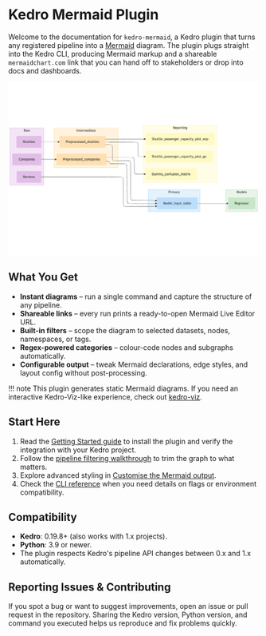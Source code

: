 # Kedro Mermaid Plugin

Welcome to the documentation for `kedro-mermaid`, a Kedro plugin that turns any registered pipeline into a [Mermaid](https://mermaid.js.org/) diagram. The plugin plugs straight into the Kedro CLI, producing Mermaid markup and a shareable `mermaidchart.com` link that you can hand off to stakeholders or drop into docs and dashboards.

![Example diagram](./assets/mermaid-example.png)

## What You Get
- **Instant diagrams** – run a single command and capture the structure of any pipeline.
- **Shareable links** – every run prints a ready-to-open Mermaid Live Editor URL.
- **Built-in filters** – scope the diagram to selected datasets, nodes, namespaces, or tags.
- **Regex-powered categories** – colour-code nodes and subgraphs automatically.
- **Configurable output** – tweak Mermaid declarations, edge styles, and layout config without post-processing.

!!! note
    This plugin generates static Mermaid diagrams. If you need an interactive Kedro-Viz-like experience, check out [kedro-viz](https://github.com/kedro-org/kedro-viz).

## Start Here
1. Read the [Getting Started guide](getting-started.md) to install the plugin and verify the integration with your Kedro project.
2. Follow the [pipeline filtering walkthrough](how-to/filter-the-diagram.md) to trim the graph to what matters.
3. Explore advanced styling in [Customise the Mermaid output](how-to/customise-the-diagram.md).
4. Check the [CLI reference](reference/cli.md) when you need details on flags or environment compatibility.

## Compatibility
- **Kedro**: 0.19.8+ (also works with 1.x projects).
- **Python**: 3.9 or newer.
- The plugin respects Kedro's pipeline API changes between 0.x and 1.x automatically.

## Reporting Issues & Contributing
If you spot a bug or want to suggest improvements, open an issue or pull request in the repository. Sharing the Kedro version, Python version, and command you executed helps us reproduce and fix problems quickly.

